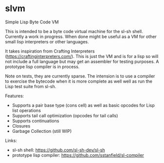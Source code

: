 # slvm

Simple Lisp Byte Code VM

This is intended to be a byte code virtual machine for the sl-sh shell.
Currently a work in progress.  When done might be useful as a VM for other
small lisp interpreters or other languages.

It takes inspiration from Crafting Interpreters (https://craftinginterpreters.com/).
This is just the VM and is for a lisp so will not include a full language but
may get an assembler for testing purposes.  A prototype lisp compiler is in process.

Note on tests, they are currently sparse.  The intension is to use a compiler to
exercise the bytecode when it is more complete as well well as run the Lisp test
suite from sl-sh.

Features:
- Supports a pair base type (cons cell) as well as basic opcodes for Lisp list operations
- Supports tail call optimization (opcodes for tail calls)
- Supports continuations
- Closures
- Garbage Collection (still WIP)

Links:
- sl-sh shell: https://github.com/sl-sh-dev/sl-sh
- prototype lisp compiler: https://github.com/sstanfield/sl-compiler
